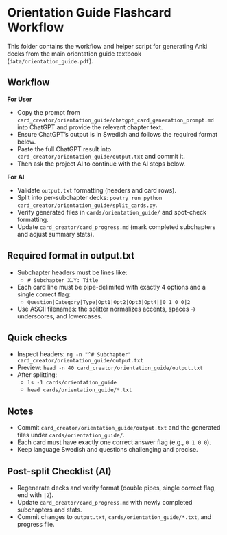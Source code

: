 # Orientation Guide Flashcard Workflow

This folder contains the workflow and helper script for generating Anki decks from the main orientation guide textbook (`data/orientation_guide.pdf`).

## Workflow

**For User**
- Copy the prompt from `card_creator/orientation_guide/chatgpt_card_generation_prompt.md` into ChatGPT and provide the relevant chapter text.
- Ensure ChatGPT’s output is in Swedish and follows the required format below.
- Paste the full ChatGPT result into `card_creator/orientation_guide/output.txt` and commit it.
- Then ask the project AI to continue with the AI steps below.

**For AI**
- Validate `output.txt` formatting (headers and card rows).
- Split into per-subchapter decks: `poetry run python card_creator/orientation_guide/split_cards.py`.
- Verify generated files in `cards/orientation_guide/` and spot-check formatting.
- Update `card_creator/card_progress.md` (mark completed subchapters and adjust summary stats).

## Required format in output.txt

- Subchapter headers must be lines like:
  - `# Subchapter X.Y: Title`
- Each card line must be pipe-delimited with exactly 4 options and a single correct flag:
  - `Question|Category|Type|Opt1|Opt2|Opt3|Opt4||0 1 0 0|2`
- Use ASCII filenames: the splitter normalizes accents, spaces -> underscores, and lowercases.

## Quick checks

- Inspect headers: `rg -n "^# Subchapter" card_creator/orientation_guide/output.txt`
- Preview: `head -n 40 card_creator/orientation_guide/output.txt`
- After splitting:
  - `ls -1 cards/orientation_guide`
  - `head cards/orientation_guide/*.txt`

## Notes

- Commit `card_creator/orientation_guide/output.txt` and the generated files under `cards/orientation_guide/`.
- Each card must have exactly one correct answer flag (e.g., `0 1 0 0`).
- Keep language Swedish and questions challenging and precise.

## Post-split Checklist (AI)
- Regenerate decks and verify format (double pipes, single correct flag, end with `|2`).
- Update `card_creator/card_progress.md` with newly completed subchapters and stats.
- Commit changes to `output.txt`, `cards/orientation_guide/*.txt`, and progress file.
